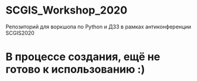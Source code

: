 # SCGIS_Workshop_2020
Репозиторий для воркшопа по Python и ДЗЗ в рамках антиконференции SCGIS2020

# В процессе создания, ещё не готово к использованию :)
